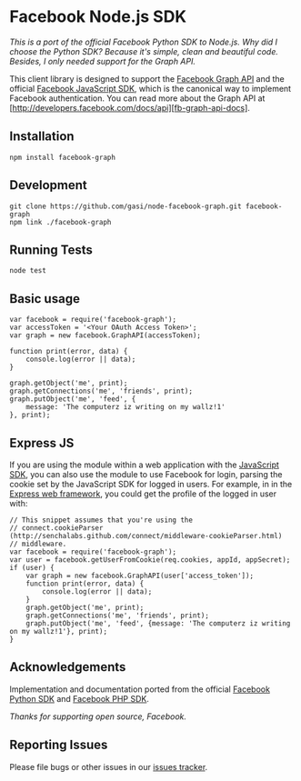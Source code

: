 Facebook Node.js SDK
====================

_This is a port of the official Facebook Python SDK to Node.js.
Why did I choose the Python SDK? Because it's simple, clean and beautiful code.
Besides, I only needed support for the Graph API._

This client library is designed to support the
[Facebook Graph API][fb-graph-api-docs] and the official
[Facebook JavaScript SDK][fb-js-sdk], which is the canonical way to implement
Facebook authentication. You can read more about the Graph API at
[http://developers.facebook.com/docs/api][fb-graph-api-docs].

Installation
------------

    npm install facebook-graph

Development
-----------

    git clone https://github.com/gasi/node-facebook-graph.git facebook-graph
    npm link ./facebook-graph


Running Tests
-------------

    node test

Basic usage
-----------

    var facebook = require('facebook-graph');
    var accessToken = '<Your OAuth Access Token>';
    var graph = new facebook.GraphAPI(accessToken);

    function print(error, data) {
        console.log(error || data);
    }

    graph.getObject('me', print);
    graph.getConnections('me', 'friends', print);
    graph.putObject('me', 'feed', {
        message: 'The computerz iz writing on my wallz!1'
    }, print);

Express JS
----------

If you are using the module within a web application with the
[JavaScript SDK][fb-js-sdk], you can also use the module to use Facebook for
login, parsing the cookie set by the JavaScript SDK for logged in users.
For example, in in the [Express web framework][express-js], you could get the
profile of the logged in user with:


    // This snippet assumes that you're using the
    // connect.cookieParser (http://senchalabs.github.com/connect/middleware-cookieParser.html)
    // middleware.
    var facebook = require('facebook-graph');
    var user = facebook.getUserFromCookie(req.cookies, appId, appSecret);
    if (user) {
        var graph = new facebook.GraphAPI(user['access_token']);
        function print(error, data) {
            console.log(error || data);
        }
        graph.getObject('me', print);
        graph.getConnections('me', 'friends', print);
        graph.putObject('me', 'feed', {message: 'The computerz iz writing on my wallz!1'}, print);
    }


Acknowledgements
----------------

Implementation and documentation ported from the official
[Facebook Python SDK][fb-python-sdk] and [Facebook PHP SDK][fb-php-sdk].

_Thanks for supporting open source, Facebook._

Reporting Issues
----------------

Please file bugs or other issues in our [issues tracker][issues].

[fb-js-sdk]: https://github.com/facebook/connect-js
[fb-graph-api-docs]: http://developers.facebook.com/docs/api
[fb-php-sdk]: https://github.com/facebook/php-sdk
[fb-python-sdk]: https://github.com/facebook/python-sdk
[express-js]: http://expressjs.com
[issues]: https://github.com/gasi/node-facebook-graph/issues

